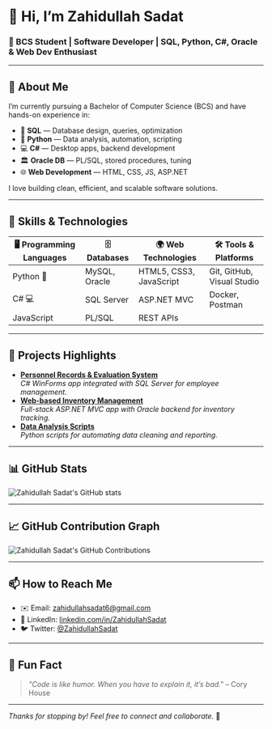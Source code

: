 # 👋 Hi, I’m Zahidullah Sadat  
### 🚀 BCS Student | Software Developer | SQL, Python, C#, Oracle & Web Dev Enthusiast

---

## 🔭 About Me  
I’m currently pursuing a Bachelor of Computer Science (BCS) and have hands-on experience in:  
- 💾 **SQL** — Database design, queries, optimization  
- 🐍 **Python** — Data analysis, automation, scripting  
- 💻 **C#** — Desktop apps, backend development  
- 🏛️ **Oracle DB** — PL/SQL, stored procedures, tuning  
- 🌐 **Web Development** — HTML, CSS, JS, ASP.NET  

I love building clean, efficient, and scalable software solutions.

---

## 🌱 Skills & Technologies  
| 🖥️ Programming Languages | 🗄️ Databases          | 🌍 Web Technologies     | 🛠️ Tools & Platforms       |
|--------------------------|-----------------------|------------------------|----------------------------|
| Python 🐍                | MySQL, Oracle         | HTML5, CSS3, JavaScript| Git, GitHub, Visual Studio |
| C# 💻                   | SQL Server            | ASP.NET MVC            | Docker, Postman            |
| JavaScript               | PL/SQL                | REST APIs              |                            |

---

## 🚀 Projects Highlights  
- **[Personnel Records & Evaluation System](https://github.com/ZahidullahSadat/Personnel-Records-Evaluation-System)**  
  _C# WinForms app integrated with SQL Server for employee management._  
- **[Web-based Inventory Management](https://github.com/ZahidullahSadat/Web-Inventory-Management)**  
  _Full-stack ASP.NET MVC app with Oracle backend for inventory tracking._  
- **[Data Analysis Scripts](https://github.com/ZahidullahSadat/Data-Analysis-Scripts)**  
  _Python scripts for automating data cleaning and reporting._  

---

## 📊 GitHub Stats  
![Zahidullah Sadat's GitHub stats](https://github-readme-stats.vercel.app/api?username=ZahidullahSadat&show_icons=true&theme=radical&count_private=true)  

---

## 📈 GitHub Contribution Graph  
![Zahidullah Sadat's GitHub Contributions](https://github-readme-activity-graph.cyclic.app/graph?username=ZahidullahSadat&theme=react-dark&hide_border=true)  

---

## 📫 How to Reach Me  
- ✉️ Email: [zahidullahsadat6@gmail.com](mailto:zahidullahsadat6@gmail.com)  
- 🔗 LinkedIn: [linkedin.com/in/ZahidullahSadat](https://linkedin.com/in/ZahidullahSadat)  
- 🐦 Twitter: [@ZahidullahSadat](https://twitter.com/ZahidullahSadat)  

---

## 💬 Fun Fact  
> *"Code is like humor. When you have to explain it, it’s bad."* – Cory House  

---

*Thanks for stopping by! Feel free to connect and collaborate.* 🚀  

